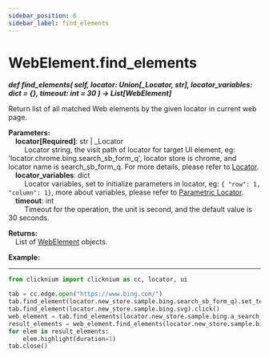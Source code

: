 ```yaml
---
sidebar_position: 6
sidebar_label: find_elements
---
```

# WebElement.find_elements
***def find_elements(
        self,
        locator: Union[_Locator, str],
        locator_variables: dict = {},
        timeout: int = 30
    ) -> List[WebElement]***  

Return list of all matched Web elements by the given locator in current web page.

**Parameters:**  
    &emsp;**locator[Required]**: str | _Locator   
        &emsp;&emsp; Locator string, the visit path of locator for target UI element, eg: 'locator.chrome.bing.search_sb_form_q', locator store is chrome, and locator name is search_sb_form_q. For more details, please refer to [Locator](../../../../../../concepts/locator.md).   
    &emsp;**locator_variables**: dict  
        &emsp;&emsp; Locator variables, set to initialize parameters in locator, eg: `{ "row": 1,  "column": 1}`, more about variables, please refer to [Parametric Locator](../../../../../../concepts/locator.md#parametric-locator).  
    &emsp;**timeout**: int  
        &emsp;&emsp; Timeout for the operation, the unit is second, and the default value is 30 seconds.

**Returns:**  
    &emsp;List of [WebElement](./webelement.md) objects.  

**Example:**
***
```python
from clicknium import clicknium as cc, locator, ui

tab = cc.edge.open("https://www.bing.com/")
tab.find_element(locator.new_store.sample.bing.search_sb_form_q).set_text('clicknium')
tab.find_element(locator.new_store.sample.bing.svg).click()
web_element = tab.find_elements(locator.new_store.sample.bing.a_search_list)
result_elements = web_element.find_elements(locator.new_store.sample.bing.a_search_result)
for elem in result_elements:
    elem.highlight(duration=1)
tab.close()
```